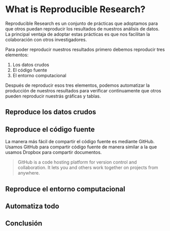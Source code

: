 # What is Reproducible Research?

Reproducible Research es un conjunto de prácticas que adoptamos para que otros puedan reproducir los
resultados de nuestros análisis de datos. La principal ventaja de adoptar estas prácticas es que nos
facilitan la colaboración con otros investigadores.

Para poder reproducir nuestros resultados primero debemos reproducir tres elementos:

1. Los datos crudos
1. El código fuente
1. El entorno computacional

Después de reproducir esos tres elementos, podemos automatizar la producción de nuestros resultados
para verificar continuamente que otros pueden reproducir nuestrás gráficas y tablas.

## Reproduce los datos crudos

## Reproduce el código fuente

La manera más fácil de compartir el código fuente es mediante GitHub. Usamos GitHub para compartir
código fuente de manera similar a la que usamos Dropbox para compartir documentos.

> GitHub is a code hosting platform for version control and collaboration. It lets you and others
> work together on projects from anywhere.

## Reproduce el entorno computacional

## Automatiza todo

## Conclusión
